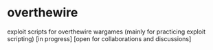 # overthewire
exploit scripts for overthewire wargames (mainly for practicing exploit scripting)
[in progress]
[open for collaborations and discussions]
